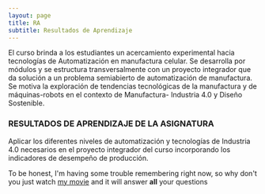 ```yaml
---
layout: page
title: RA 
subtitle: Resultados de Aprendizaje
---
```


El curso brinda a los estudiantes un acercamiento experimental hacia tecnologías de Automatización en manufactura celular. Se desarrolla por módulos y se estructura transversalmente con un proyecto integrador que da solución a un problema semiabierto de automatización de manufactura. Se motiva la exploración de tendencias tecnológicas de la manufactura y de máquinas-robots en el contexto de Manufactura- Industria 4.0 y Diseño Sostenible.

### RESULTADOS DE APRENDIZAJE DE LA ASIGNATURA

Aplicar los diferentes niveles de automatización y tecnologías de Industria 4.0 necesarios en el proyecto integrador del curso incorporando los indicadores de desempeño de producción.

To be honest, I'm having some trouble remembering right now, so why don't you just watch [my movie](https://en.wikipedia.org/wiki/The_Princess_Bride_%28film%29) and it will answer **all** your questions
